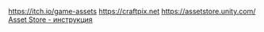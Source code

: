 https://itch.io/game-assets
https://craftpix.net
https://assetstore.unity.com/ [Asset Store - инструкция](1.%20Languages/Unity/_ВНЕШКА/ОБЩЕЕ/Asset%20Store%20-%20инструкция.md)